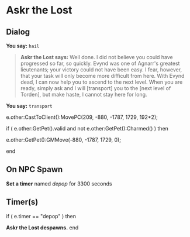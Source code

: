 # Askr the Lost


## Dialog

**You say:** `hail`



>**Askr the Lost says:** Well done.  I did not believe you could have progressed so far, so quickly.  Evynd was one of Agnarr's greatest lieutenants; your victory could not have been easy.  I fear, however, that your task will only become more difficult from here.  With Evynd dead, I can now help you to ascend to the next level.  When you are ready, simply ask and I will [transport] you to the [next level of Torden], but make haste, I cannot stay here for long.




**You say:** `transport`





e.other:CastToClient():MovePC(209, -880, -1787, 1729, 192*2);


if ( e.other:GetPet().valid and not e.other:GetPet():Charmed() ) then



e.other:GetPet():GMMove(-880, -1787, 1729, 0);

end



## On NPC Spawn

**Set a timer** named *depop* for 3300 seconds


## Timer(s)

if ( e.timer == "depop" ) then


**Askr the Lost despawns.**
end
